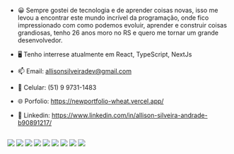 - 😀 Sempre gostei de tecnologia e de aprender coisas novas, isso me levou a encontrar este mundo incrível da programação, onde fico impressionado com como podemos evoluir, aprender e construir coisas grandiosas, tenho 26 anos moro no RS e quero me tornar um grande desenvolvedor.
- 🖥️ Tenho interrese atualmente em React, TypeScript, NextJs
- 📫 Email: allisonsilveiradev@gmail.com
- 📱  Celular: (51) 9 9731-1483
- 🌐 Porfolio: https://newportfolio-wheat.vercel.app/
- 👤 Linkedin: https://www.linkedin.com/in/allison-silveira-andrade-b90891217/

  ##

<div> 
  <img src="https://img.shields.io/badge/HTML5-E34F26?style=for-the-badge&logo=html5&logoColor=white">
  <img src="https://img.shields.io/badge/CSS3-1572B6?style=for-the-badge&logo=css3&logoColor=white">
  <img src="https://img.shields.io/badge/Sass-CC6699?style=for-the-badge&logo=sass&logoColor=white">
  <img src="https://img.shields.io/badge/Bootstrap-563D7C?style=for-the-badge&logo=bootstrap&logoColor=white">
  <img src="https://img.shields.io/badge/styled--components-DB7093?style=for-the-badge&logo=styled-components&logoColor=white">
  <img src="https://img.shields.io/badge/JavaScript-323330?style=for-the-badge&logo=javascript&logoColor=F7DF1E">
  <img src="https://img.shields.io/badge/jQuery-0769AD?style=for-the-badge&logo=jquery&logoColor=white">
  <img src="https://img.shields.io/badge/Node.js-43853D?style=for-the-badge&logo=node.js&logoColor=white">
  <img src="https://img.shields.io/badge/React-20232A?style=for-the-badge&logo=react&logoColor=61DAFB">
</div>

  
  
